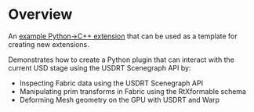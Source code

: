 # Overview

An [example Python->C++ extension](http://omniverse-docs.s3-website-us-east-1.amazonaws.com/kit-extension-template-cpp/106.0.1/index.html) that can be used as a template for creating new extensions.

Demonstrates how to create a Python plugin that can interact with the current USD stage using the USDRT Scenegraph API by:
- Inspecting Fabric data using the USDRT Scenegraph API
- Manipulating prim transforms in Fabric using the RtXformable schema
- Deforming Mesh geometry on the GPU with USDRT and Warp

